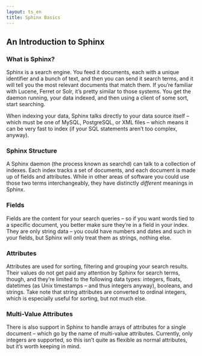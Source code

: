 ```yaml
---
layout: ts_en
title: Sphinx Basics
---
```



An Introduction to Sphinx
-------------------------

### What is Sphinx?

Sphinx is a search engine. You feed it documents, each with a unique
identifier and a bunch of text, and then you can send it search terms,
and it will tell you the most relevant documents that match them. If
you’re familiar with Lucene, Ferret or Solr, it’s pretty similar to
those systems. You get the daemon running, your data indexed, and then
using a client of some sort, start searching.

When indexing your data, Sphinx talks directly to your data source
itself – which must be one of MySQL, PostgreSQL, or XML files – which
means it can be very fast to index (if your SQL statements aren’t too
complex, anyway).

### Sphinx Structure

A Sphinx daemon (the process known as searchd) can talk to a collection
of indexes. Each index tracks a set of documents, and each document is
made up of fields and attributes. While in other areas of software you
could use those two terms interchangeably, they have distinctly
*different* meanings in Sphinx.

### Fields

Fields are the content for your search queries – so if you want words
tied to a specific document, you better make sure they’re in a field in
your index. They are only string data – you could have numbers and dates
and such in your fields, but Sphinx will only treat them as strings,
nothing else.

### Attributes

Attributes are used for sorting, filtering and grouping your search
results. Their values do not get paid any attention by Sphinx for search
terms, though, and they’re limited to the following data types:
integers, floats, datetimes (as Unix timestamps – and thus integers
anyway), booleans, and strings. Take note that string attributes are
converted to ordinal integers, which is especially useful for sorting,
but not much else.

### Multi-Value Attributes

There is also support in Sphinx to handle arrays of attributes for a
single document – which go by the name of multi-value attributes.
Currently, only integers are supported, so this isn’t quite as flexible
as normal attributes, but it’s worth keeping in mind.

